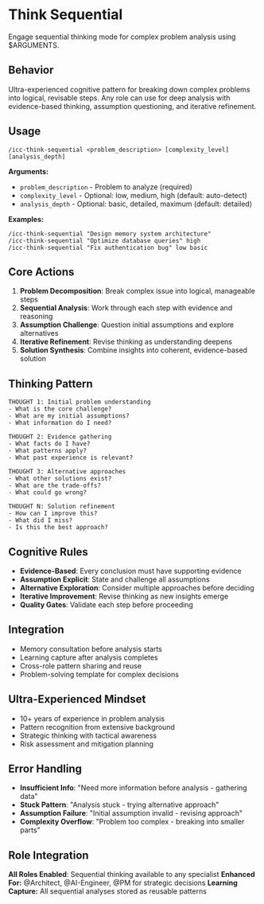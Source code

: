 # Think Sequential

Engage sequential thinking mode for complex problem analysis using $ARGUMENTS.

## Behavior
Ultra-experienced cognitive pattern for breaking down complex problems into logical, revisable steps. Any role can use for deep analysis with evidence-based thinking, assumption questioning, and iterative refinement.

## Usage
`/icc-think-sequential <problem_description> [complexity_level] [analysis_depth]`

**Arguments:**
- `problem_description` - Problem to analyze (required)
- `complexity_level` - Optional: low, medium, high (default: auto-detect)
- `analysis_depth` - Optional: basic, detailed, maximum (default: detailed)

**Examples:**
```
/icc-think-sequential "Design memory system architecture"
/icc-think-sequential "Optimize database queries" high
/icc-think-sequential "Fix authentication bug" low basic
```

## Core Actions
1. **Problem Decomposition**: Break complex issue into logical, manageable steps
2. **Sequential Analysis**: Work through each step with evidence and reasoning
3. **Assumption Challenge**: Question initial assumptions and explore alternatives
4. **Iterative Refinement**: Revise thinking as understanding deepens
5. **Solution Synthesis**: Combine insights into coherent, evidence-based solution

## Thinking Pattern
```
THOUGHT 1: Initial problem understanding
- What is the core challenge?
- What are my initial assumptions?
- What information do I need?

THOUGHT 2: Evidence gathering
- What facts do I have?
- What patterns apply?
- What past experience is relevant?

THOUGHT 3: Alternative approaches
- What other solutions exist?
- What are the trade-offs?
- What could go wrong?

THOUGHT N: Solution refinement
- How can I improve this?
- What did I miss?
- Is this the best approach?
```

## Cognitive Rules
- **Evidence-Based**: Every conclusion must have supporting evidence
- **Assumption Explicit**: State and challenge all assumptions
- **Alternative Exploration**: Consider multiple approaches before deciding
- **Iterative Improvement**: Revise thinking as new insights emerge
- **Quality Gates**: Validate each step before proceeding

## Integration
- Memory consultation before analysis starts
- Learning capture after analysis completes
- Cross-role pattern sharing and reuse
- Problem-solving template for complex decisions

## Ultra-Experienced Mindset
- 10+ years of experience in problem analysis
- Pattern recognition from extensive background
- Strategic thinking with tactical awareness
- Risk assessment and mitigation planning

## Error Handling
- **Insufficient Info**: "Need more information before analysis - gathering data"
- **Stuck Pattern**: "Analysis stuck - trying alternative approach"
- **Assumption Failure**: "Initial assumption invalid - revising approach"
- **Complexity Overflow**: "Problem too complex - breaking into smaller parts"

## Role Integration
**All Roles Enabled**: Sequential thinking available to any specialist
**Enhanced For:** @Architect, @AI-Engineer, @PM for strategic decisions
**Learning Capture:** All sequential analyses stored as reusable patterns